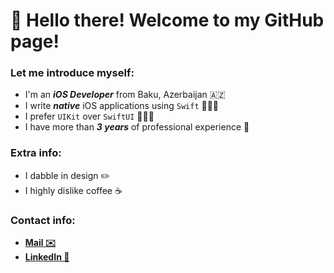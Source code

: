 # 👋 Hello there! Welcome to my GitHub page!
### Let me introduce myself:
- I'm an ***iOS Developer*** from Baku, Azerbaijan 🇦🇿
- I write ***native*** iOS applications using `Swift` 👨🏻‍💻
- I prefer `UIKit` over `SwiftUI` 🤷🏻‍♂️
- I have more than ***3 years*** of professional experience 🍏
### Extra info:
- I dabble in design ✏️
- I highly dislike coffee ☕️
### Contact info:
- [**Mail ✉️**](mailto:yusif.projects@gmail.com)
- [**LinkedIn 💼**](https://www.linkedin.com/in/yusif-programmer/)
